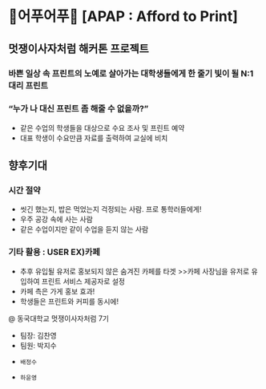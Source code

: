# 🐤어푸어푸🐥 [APAP : Afford to Print]
## 멋쟁이사자처럼 해커톤 프로젝트

### 바쁜 일상 속 프린트의 노예로 살아가는 대학생들에게 한 줄기 빛이 될 N:1 대리 프린트
### “누가 나 대신 프린트 좀 해줄 수 없을까?”
- 같은 수업의 학생들을 대상으로 수요 조사 및 프린트 예약
- 대표 학생이 수요만큼 자료를 출력하여 교실에 비치

## 향후기대
### 시간 절약
- 씻긴 했는지, 밥은 먹었는지 걱정되는 사람. 프로 통학러들에게!
- 우주 공강 속에 사는 사람
- 같은 수업이지만 같이 수업을 듣지 않는 사람
### 기타 활용 : USER EX)카페
- 추후 유입될 유저로 홍보되지 않은 숨겨진 카페를 타겟 >>카페 사장님을 유저로 유입하여 프린트 서비스 제공자로 설정
- 카페 측은 가게 홍보 효과!
- 학생들은 프린트와 커피를 동시에!

@ 동국대학교 멋쟁이사자처럼 7기
- 팀장: 김찬영
- 팀원: 박지수
-     배정수
-     하윤영
